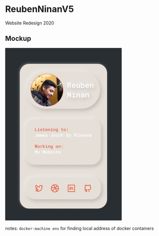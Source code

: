 # ReubenNinanV5
Website Redesign 2020

## Mockup
![alt text](Mockup.png "Mockup")

notes:
```docker-machine env``` for finding local address of docker containers 
